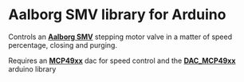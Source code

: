 # Aalborg SMV library for Arduino

Controls an [**Aalborg SMV**](http://www.aalborg.com/index.php/main_page/product_overview/id_product_overview/29) stepping motor valve in a matter of speed percentage, closing and purging.

Requires an [**MCP49xx**](https://gr.mouser.com/new/microchip/microchipdacs/#tabs-5) dac for speed control and the [**DAC_MCP49xx**](https://github.com/exscape/electronics/tree/master/Arduino/Libraries/DAC_MCP49xx) arduino library